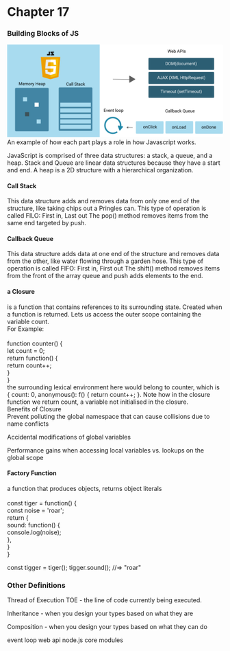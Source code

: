 # Chapter 17

### Building Blocks of JS
![](./Images/400-javascript-parts.png)</br>An example of how each part plays a role in how Javascript works.

JavaScript is comprised of three data structures: a stack, a queue, and a heap.
Stack and Queue are linear data structures because they have a start and end. A heap is a 
2D structure with a hierarchical organization.
#### Call Stack
This data structure adds and removes data from only one end of the structure, like taking chips out a 
Pringles can. This type of operation is called FILO: First in, Last out
The pop() method removes items from the same end targeted by push.
#### Callback Queue
This data structure adds data at one end of the structure and removes data from the other, like water
flowing through a garden hose. This type of operation is called FIFO: First in, First out
The shift() method removes items from the front of the array queue and push adds elements to the end.</br> 

#### a Closure 
is a function that contains references to its surrounding state. Created when a function is returned.
Lets us access the outer scope containing the variable count.
</br> For Example:</br> 
</br> function counter() {
  </br> let count = 0;
  </br> return function() {
    </br> return count++;
  </br> }
</br> }</br> 
the surrounding lexical environment here would belong to counter, which is { count: 0, anonymous(): f() { return count++; }. Note how in the closure function we return count, a variable not initialised in the closure.</br>
Benefits of Closure</br>
Prevent polluting the global namespace that can cause collisions due to name conflicts</br>

Accidental modifications of global variables</br>

Performance gains when accessing local variables vs. lookups on the global scope</br>

#### Factory Function
a function that produces objects, returns object literals</br>
</br>const tiger = function() {
  </br>const noise = 'roar';
  </br>return {
    </br>sound: function() {
      </br>console.log(noise);
    </br>},
  </br>}
</br>}</br>

const tigger = tiger();
tigger.sound(); //=> "roar"
### Other Definitions</br>
Thread of Execution TOE - the line of code currently being executed.

Inheritance - when you design your types based on what they are

Composition - when you design your types based on what they can do

event loop
web api
node.js core modules



